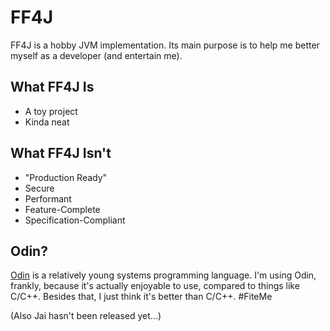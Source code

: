 # FF4J
FF4J is a hobby JVM implementation. Its main purpose is to help me better myself as a developer (and entertain me).

## What FF4J Is
 - A toy project
 - Kinda neat

## What FF4J Isn't
 - "Production Ready"
 - Secure
 - Performant
 - Feature-Complete
 - Specification-Compliant
 
 ## Odin?
[Odin](https://odin-lang.org/) is a relatively young systems programming language. I'm using Odin, frankly, because it's actually enjoyable to use, compared to things like C/C++. Besides that, I just think it's better than C/C++. #FiteMe

(Also Jai hasn't been released yet...)